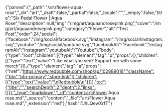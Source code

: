 {"parsed":{"_path":"/art/flower-aqua-rose","_dir":"art","_draft":false,"_partial":false,"_locale":"","_empty":false,"title":"Six Pedal Flower | Aqua Rose","description":null,"img":"/img/art/aquaandrosepink.png","cover":"/img/art/aquaandrosepink.png","category":"Flower","alt":"Test Post","order":24,"social":{"facebook":"/img/social/facebook.svg","instagram":"/img/social/instagram.svg","youtube":"/img/social/youtube.svg","facebookAlt":"Facebook","instagramAlt":"Instagram","youtubeAlt":"Youtube"},"body":{"type":"root","children":[{"type":"element","tag":"p","props":{},"children":[{"type":"text","value":"Like what you see? Support me with some merch"}]},{"type":"element","tag":"a","props":{"href":"https://www.redbubble.com/shop/ap/102889018","className":["btn","btn-primary","store-link"]},"children":[{"type":"text","value":"\nRedbubble\n"}]}],"toc":{"title":"","searchDepth":2,"depth":2,"links":[]}},"_type":"markdown","_id":"content:art:Flower Aqua rose.md","_source":"content","_file":"art/Flower Aqua rose.md","_extension":"md"},"hash":"JhLQewXrfT"}
